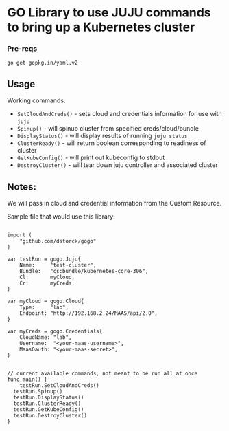 
# GO Library to use JUJU commands to bring up a Kubernetes cluster

### Pre-reqs

`go get gopkg.in/yaml.v2`

## Usage

Working commands:

- `SetCloudAndCreds()` - sets cloud and credentials information for use with `juju`
- `Spinup()` - will spinup cluster from specified creds/cloud/bundle
- `DisplayStatus()` - will display results of running `juju status`
- `ClusterReady()` - will return boolean corresponding to readiness of cluster
- `GetKubeConfig()` - will print out kubeconfig to stdout
- `DestroyCluster()` - will tear down juju controller and associated cluster

## Notes:

We will pass in cloud and credential information from the Custom Resource.

Sample file that would use this library:

```package main

import (
	"github.com/dstorck/gogo"
)

var testRun = gogo.Juju{
	Name:     "test-cluster",
	Bundle:   "cs:bundle/kubernetes-core-306",
	Cl:       myCloud,
	Cr:       myCreds,
}

var myCloud = gogo.Cloud{
	Type:     "lab",
	Endpoint: "http://192.168.2.24/MAAS/api/2.0",
}

var myCreds = gogo.Credentials{
	CloudName: "lab",
	Username:  "<your-maas-username>",
	MaasOauth: "<your-maas-secret>",
}


// current available commands, not meant to be run all at once
func main() {
	testRun.SetCloudAndCreds()
  testRun.Spinup()
  testRun.DisplayStatus()
  testRun.ClusterReady()
  testRun.GetKubeConfig()
  testRun.DestroyCluster()
}
```
